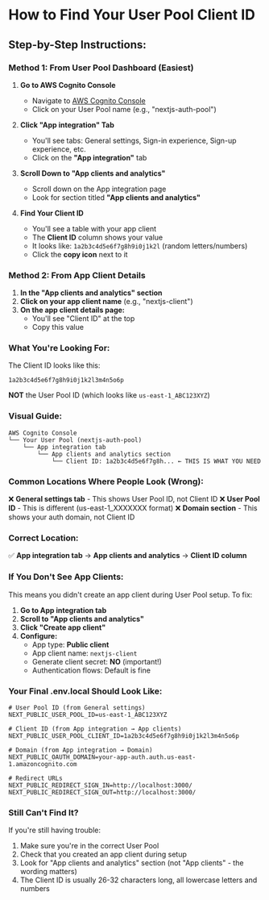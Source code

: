 # How to Find Your User Pool Client ID

## Step-by-Step Instructions:

### Method 1: From User Pool Dashboard (Easiest)

1. **Go to AWS Cognito Console**
   - Navigate to [AWS Cognito Console](https://console.aws.amazon.com/cognito/)
   - Click on your User Pool name (e.g., "nextjs-auth-pool")

2. **Click "App integration" Tab**
   - You'll see tabs: General settings, Sign-in experience, Sign-up experience, etc.
   - Click on the **"App integration"** tab

3. **Scroll Down to "App clients and analytics"**
   - Scroll down on the App integration page
   - Look for section titled **"App clients and analytics"**

4. **Find Your Client ID**
   - You'll see a table with your app client
   - The **Client ID** column shows your value
   - It looks like: `1a2b3c4d5e6f7g8h9i0j1k2l` (random letters/numbers)
   - Click the **copy icon** next to it

### Method 2: From App Client Details

1. **In the "App clients and analytics" section**
2. **Click on your app client name** (e.g., "nextjs-client")
3. **On the app client details page:**
   - You'll see "Client ID" at the top
   - Copy this value

### What You're Looking For:

The Client ID looks like this:
```
1a2b3c4d5e6f7g8h9i0j1k2l3m4n5o6p
```

**NOT** the User Pool ID (which looks like `us-east-1_ABC123XYZ`)

### Visual Guide:

```
AWS Cognito Console
└── Your User Pool (nextjs-auth-pool)
    └── App integration tab
        └── App clients and analytics section
            └── Client ID: 1a2b3c4d5e6f7g8h... ← THIS IS WHAT YOU NEED
```

### Common Locations Where People Look (Wrong):

❌ **General settings tab** - This shows User Pool ID, not Client ID
❌ **User Pool ID** - This is different (us-east-1_XXXXXXX format)
❌ **Domain section** - This shows your auth domain, not Client ID

### Correct Location:

✅ **App integration tab** → **App clients and analytics** → **Client ID column**

### If You Don't See App Clients:

This means you didn't create an app client during User Pool setup. To fix:

1. **Go to App integration tab**
2. **Scroll to "App clients and analytics"**
3. **Click "Create app client"**
4. **Configure:**
   - App type: **Public client**
   - App client name: `nextjs-client`
   - Generate client secret: **NO** (important!)
   - Authentication flows: Default is fine

### Your Final .env.local Should Look Like:

```env
# User Pool ID (from General settings)
NEXT_PUBLIC_USER_POOL_ID=us-east-1_ABC123XYZ

# Client ID (from App integration → App clients)
NEXT_PUBLIC_USER_POOL_CLIENT_ID=1a2b3c4d5e6f7g8h9i0j1k2l3m4n5o6p

# Domain (from App integration → Domain)
NEXT_PUBLIC_OAUTH_DOMAIN=your-app-auth.auth.us-east-1.amazoncognito.com

# Redirect URLs
NEXT_PUBLIC_REDIRECT_SIGN_IN=http://localhost:3000/
NEXT_PUBLIC_REDIRECT_SIGN_OUT=http://localhost:3000/
```

### Still Can't Find It?

If you're still having trouble:
1. Make sure you're in the correct User Pool
2. Check that you created an app client during setup
3. Look for "App clients and analytics" section (not "App clients" - the wording matters)
4. The Client ID is usually 26-32 characters long, all lowercase letters and numbers